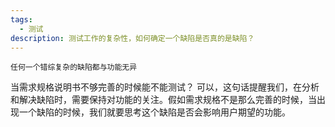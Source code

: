 ```yaml
---
tags:
  - 测试
description: 测试工作的复杂性，如何确定一个缺陷是否真的是缺陷？
---
```

`任何一个错综复杂的缺陷都与功能无异`

当需求规格说明书不够完善的时候能不能测试？
可以，这句话提醒我们，在分析和解决缺陷时，需要保持对功能的关注。假如需求规格不是那么完善的时候，当出现一个缺陷的时候，我们就要思考这个缺陷是否会影响用户期望的功能。
